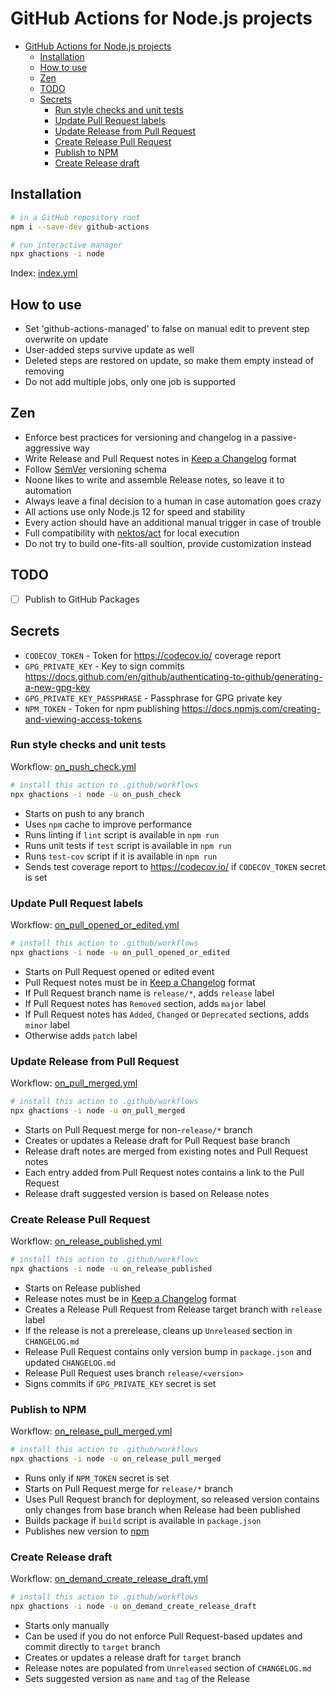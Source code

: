 # GitHub Actions for Node.js projects

- [GitHub Actions for Node.js projects](#github-actions-for-nodejs-projects)
  - [Installation](#installation)
  - [How to use](#how-to-use)
  - [Zen](#zen)
  - [TODO](#todo)
  - [Secrets](#secrets)
    - [Run style checks and unit tests](#run-style-checks-and-unit-tests)
    - [Update Pull Request labels](#update-pull-request-labels)
    - [Update Release from Pull Request](#update-release-from-pull-request)
    - [Create Release Pull Request](#create-release-pull-request)
    - [Publish to NPM](#publish-to-npm)
    - [Create Release draft](#create-release-draft)

## Installation

```bash
# in a GitHub repository root
npm i --save-dev github-actions

# run interactive manager
npx ghactions -i node
```

Index: [index.yml](./index.yml)

## How to use
- Set 'github-actions-managed' to false on manual edit to prevent step overwrite on update
- User-added steps survive update as well
- Deleted steps are restored on update, so make them empty instead of removing
- Do not add multiple jobs, only one job is supported

## Zen
- Enforce best practices for versioning and changelog in a passive-aggressive way
- Write Release and Pull Request notes in [Keep a Changelog](https://keepachangelog.com/en/1.0.0/) format
- Follow [SemVer](https://semver.org/) versioning schema
- Noone likes to write and assemble Release notes, so leave it to automation
- Always leave a final decision to a human in case automation goes crazy
- All actions use only Node.js 12 for speed and stability
- Every action should have an additional manual trigger in case of trouble
- Full compatibility with [nektos/act](https://github.com/nektos/act) for local execution
- Do not try to build one-fits-all soultion, provide customization instead

## TODO
- [ ] Publish to GitHub Packages

## Secrets
- `CODECOV_TOKEN` - Token for https://codecov.io/ coverage report
- `GPG_PRIVATE_KEY` - Key to sign commits https://docs.github.com/en/github/authenticating-to-github/generating-a-new-gpg-key
- `GPG_PRIVATE_KEY_PASSPHRASE` - Passphrase for GPG private key
- `NPM_TOKEN` - Token for npm publishing https://docs.npmjs.com/creating-and-viewing-access-tokens

### Run style checks and unit tests
Workflow: [on_push_check.yml](./on_push_check.yml)

```bash
# install this action to .github/workflows
npx ghactions -i node -u on_push_check
```

- Starts on push to any branch
- Uses `npm` cache to improve performance
- Runs linting if `lint` script is available in `npm run`
- Runs unit tests if `test` script is available in `npm run`
- Runs `test-cov` script if it is available in `npm run`
- Sends test coverage report to https://codecov.io/ if `CODECOV_TOKEN` secret is set

### Update Pull Request labels
Workflow: [on_pull_opened_or_edited.yml](./on_pull_opened_or_edited.yml)

```bash
# install this action to .github/workflows
npx ghactions -i node -u on_pull_opened_or_edited
```

- Starts on Pull Request opened or edited event
- Pull Request notes must be in [Keep a Changelog](https://keepachangelog.com/en/1.0.0/) format
- If Pull Request branch name is `release/*`, adds `release` label
- If Pull Request notes has `Removed` section, adds `major` label
- If Pull Request notes has `Added`, `Changed` or `Deprecated` sections, adds `minor` label
- Otherwise adds `patch` label

### Update Release from Pull Request
Workflow: [on_pull_merged.yml](./on_pull_merged.yml)

```bash
# install this action to .github/workflows
npx ghactions -i node -u on_pull_merged
```

- Starts on Pull Request merge for non-`release/*` branch
- Creates or updates a Release draft for Pull Request base branch
- Release draft notes are merged from existing notes and Pull Request notes
- Each entry added from Pull Request notes contains a link to the Pull Request
- Release draft suggested version is based on Release notes

### Create Release Pull Request
Workflow: [on_release_published.yml](./on_release_published.yml)

```bash
# install this action to .github/workflows
npx ghactions -i node -u on_release_published
```

- Starts on Release published
- Release notes must be in [Keep a Changelog](https://keepachangelog.com/en/1.0.0/) format
- Creates a Release Pull Request from Release target branch with `release` label
- If the release is not a prerelease, cleans up `Unreleased` section in `CHANGELOG.md`
- Release Pull Request contains only version bump in `package.json` and updated `CHANGELOG.md`
- Release Pull Request uses branch `release/<version>`
- Signs commits if `GPG_PRIVATE_KEY` secret is set

### Publish to NPM
Workflow: [on_release_pull_merged.yml](./on_release_pull_merged.yml)

```bash
# install this action to .github/workflows
npx ghactions -i node -u on_release_pull_merged
```

- Runs only if `NPM_TOKEN` secret is set
- Starts on Pull Request merge for `release/*` branch
- Uses Pull Request branch for deployment, so released version contains only changes
  from base branch when Release had been published
- Builds package if `build` script is available in `package.json`
- Publishes new version to [npm](https://www.npmjs.com/)

### Create Release draft
Workflow: [on_demand_create_release_draft.yml](./on_demand_create_release_draft.yml)

```bash
# install this action to .github/workflows
npx ghactions -i node -u on_demand_create_release_draft
```

- Starts only manually
- Can be used if you do not enforce Pull Request-based updates and commit directly to `target` branch
- Creates or updates a release draft for `target` branch
- Release notes are populated from `Unreleased` section of `CHANGELOG.md`
- Sets suggested version as `name` and `tag` of the Release
